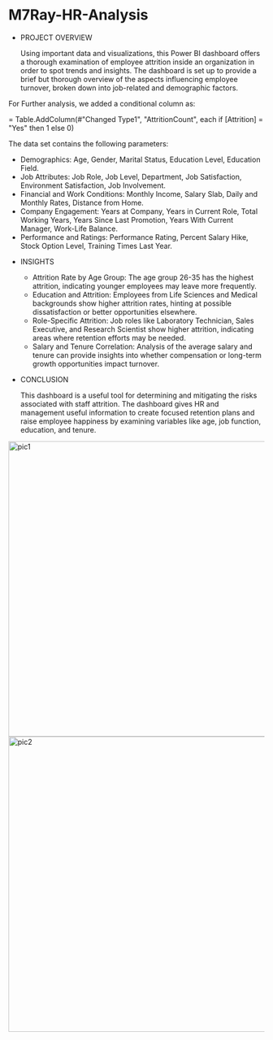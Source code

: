 # M7Ray-HR-Analysis

- PROJECT OVERVIEW

  Using important data and visualizations, this Power BI dashboard offers a thorough examination of employee attrition inside an organization in order to spot trends and      insights. The dashboard is set up to provide a brief but thorough overview of the aspects influencing employee turnover, broken down into job-related and demographic        factors.

For Further analysis, we added a conditional column as:

= Table.AddColumn(#"Changed Type1", "AttritionCount", each if [Attrition] = "Yes" then 1 else 0)

The data set contains the following parameters:
  * Demographics: Age, Gender, Marital Status, Education Level, Education Field.
  * Job Attributes: Job Role, Job Level, Department, Job Satisfaction, Environment Satisfaction, Job Involvement.
  * Financial and Work Conditions: Monthly Income, Salary Slab, Daily and Monthly Rates, Distance from Home.
  * Company Engagement: Years at Company, Years in Current Role, Total Working Years, Years Since Last Promotion, Years With Current Manager, Work-Life Balance.
  * Performance and Ratings: Performance Rating, Percent Salary Hike, Stock Option Level, Training Times Last Year.

- INSIGHTS

  * Attrition Rate by Age Group: The age group 26-35 has the highest attrition, indicating younger employees may leave more frequently.
  * Education and Attrition: Employees from Life Sciences and Medical backgrounds show higher attrition rates, hinting at possible dissatisfaction or better opportunities 
    elsewhere.
  * Role-Specific Attrition: Job roles like Laboratory Technician, Sales Executive, and Research Scientist show higher attrition, indicating areas where retention efforts 
    may be needed.
  * Salary and Tenure Correlation: Analysis of the average salary and tenure can provide insights into whether compensation or long-term growth opportunities impact 
    turnover.

- CONCLUSION

  This dashboard is a useful tool for determining and mitigating the risks associated with staff attrition. The dashboard gives HR and management useful information to 
  create focused retention plans and raise employee happiness by examining variables like age, job function, education, and tenure.


<img width="581" alt="pic1" src="https://github.com/user-attachments/assets/1adb07f1-fa3c-444a-9e9f-8a137aafa3c1">

<img width="581" alt="pic2" src="https://github.com/user-attachments/assets/e5cd5dad-ea46-4203-9965-74081a45eb0a">


#



#
